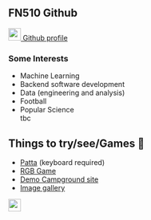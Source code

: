 ## FN510 Github
<a href='https://github.com/FN510'><img src='https://cdn0.iconfinder.com/data/icons/octicons/1024/mark-github-512.png' width="25px"> Github profile</a>

### Some Interests 
- Machine Learning
- Backend software development
- Data (engineering and analysis)
- Football
- Popular Science <br>
tbc
 

## Things to try/see/Games 🤠

- [Patta](https://fn510.github.io/patta/) (keyboard required)
- [RGB Game](https://fn510.github.io/ColourGame/)
- [Demo Campground site](https://fn-campgroundtest.herokuapp.com/)
- [Image gallery](https://fn510.github.io/ImageGallery/)





<a href='https://www.linkedin.com/in/franklin-ngemoh'><img src='https://www.flaticon.com/svg/static/icons/svg/145/145807.svg' width='25px'></a>
